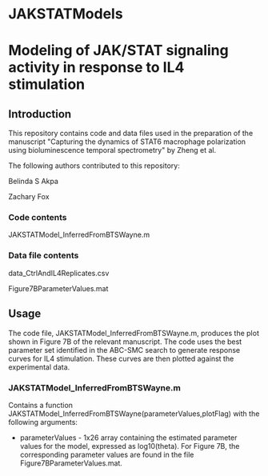 # JAKSTATModels
# Modeling of JAK/STAT signaling activity in response to IL4 stimulation

## Introduction
This repository contains code and data files used in the preparation of the manuscript "Capturing the dynamics of STAT6 macrophage polarization using bioluminescence temporal spectrometry" by Zheng et al.

The following authors contributed to this repository:

Belinda S Akpa

Zachary Fox

### Code contents
JAKSTATModel_InferredFromBTSWayne.m

### Data file contents

data_CtrlAndIL4Replicates.csv

Figure7BParameterValues.mat

## Usage
The code file, JAKSTATModel_InferredFromBTSWayne.m, produces the plot shown in Figure 7B of the relevant manuscript. The code uses the best parameter set identified in the ABC-SMC search to generate response curves for IL4 stimulation.  These curves are then plotted against the experimental data.  

### JAKSTATModel_InferredFromBTSWayne.m
Contains a function JAKSTATModel_InferredFromBTSWayne(parameterValues,plotFlag) with the following arguments:
- parameterValues - 1x26 array containing the estimated parameter values for the model, expressed as log10(theta). For Figure 7B, the corresponding parameter values are found in the file Figure7BParameterValues.mat.

